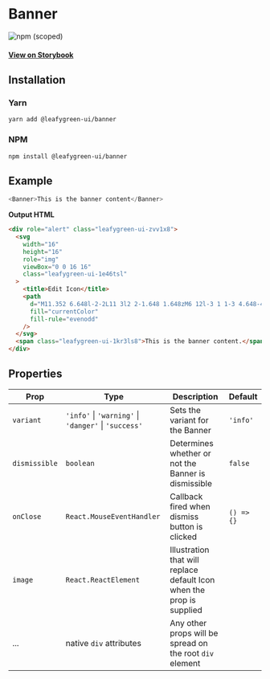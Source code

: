 # Banner

![npm (scoped)](https://img.shields.io/npm/v/@leafygreen-ui/banner.svg)

#### [View on Storybook](https://mongodb.github.io/leafygreen-ui/?path=/story/banner--default)

## Installation

### Yarn

```shell
yarn add @leafygreen-ui/banner
```

### NPM

```shell
npm install @leafygreen-ui/banner
```

## Example

```js
<Banner>This is the banner content</Banner>
```

**Output HTML**

```html
<div role="alert" class="leafygreen-ui-zvv1x8">
  <svg
    width="16"
    height="16"
    role="img"
    viewBox="0 0 16 16"
    class="leafygreen-ui-1e46tsl"
  >
    <title>Edit Icon</title>
    <path
      d="M11.352 6.648l-2-2L11 3l2 2-1.648 1.648zM6 12l-3 1 1-3 4.648-4.648 2 2L6 12z"
      fill="currentColor"
      fill-rule="evenodd"
    />
  </svg>
  <span class="leafygreen-ui-1kr3ls8">This is the banner content.</span>
</div>
```

## Properties

| Prop          | Type                                                 | Description                                                           | Default    |
| ------------- | ---------------------------------------------------- | --------------------------------------------------------------------- | ---------- |
| `variant`     | `'info'` \| `'warning'` \| `'danger'` \| `'success'` | Sets the variant for the Banner                                       | `'info'`   |
| `dismissible` | `boolean`                                            | Determines whether or not the Banner is dismissible                   | `false`    |
| `onClose`     | `React.MouseEventHandler`                            | Callback fired when dismiss button is clicked                         | `() => {}` |
| `image`       | `React.ReactElement`                                 | Illustration that will replace default Icon when the prop is supplied |            |
| ...           | native `div` attributes                              | Any other props will be spread on the root `div` element              |            |
